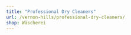 ```yaml
---
title: "Professional Dry Cleaners"
url: /vernon-hills/professional-dry-cleaners/
shop: Wäscherei
---
```

